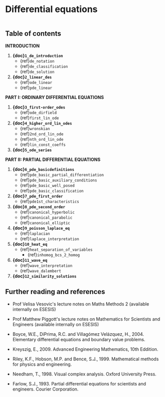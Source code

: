 # Differential equations

```{index} Differential equations
```

## Table of contents

**INTRODUCTION**

1. **{doc}`1_de_introduction`**
    - {ref}`de_notation`
    - {ref}`de_classification`
    - {ref}`de_solution`
2. **{doc}`2_linear_des`**
    - {ref}`ode_linear`
    - {ref}`pde_linear`

**PART I: ORDINARY DIFFERENTIAL EQUATIONS**

1. **{doc}`3_first-order_odes`**
    - {ref}`ode_dirfield`
    - {ref}`first_lin_ode`
2. **{doc}`4_higher_ord_lin_odes`**
    - {ref}`wronskian`
    - {ref}`2nd_ord_lin_ode`
    - {ref}`nth_ord_lin_ode`
    - {ref}`lin_const_coeffs`
3. **{doc}`5_ode_series`**
    
**PART II: PARTIAL DIFFERENTIAL EQUATIONS**

1. **{doc}`6_pde_basicdefinitions`**
    - {ref}`pde_basic_partial_differentiation`
    - {ref}`pde_basic_auxiliary_conditions`
    - {ref}`pde_basic_well_posed`
    - {ref}`pde_basic_classification`
2. **{doc}`7_pde_first_order`**
    - {ref}`pde1st_characteristics`
3. **{doc}`8_pde_second_order`**
    - {ref}`canonical_hyperbolic`
    - {ref}`canonical_parabolic`
    - {ref}`canonical_elliptic`
4. **{doc}`9_poisson_laplace_eq`**
    - {ref}`laplacian`
    - {ref}`laplace_interpretation`
5. **{doc}`10_heat_eq`**
    - {ref}`heat_separation_of_variables`
        - {ref}`inhomog_bcs_2_homog`
6. **{doc}`11_wave_eq`**
    - {ref}`wave_interpretation`
    - {ref}`wave_dalembert`
7. **{doc}`12_similarity_solutions`**
    


## Further reading and references

- Prof Velisa Vesovic's lecture notes on Maths Methods 2 (available internally on ESESIS)

- Prof Matthew Piggott's lecture notes on Mathematics for Scientists and Engineers (available internally on ESESIS)

- Boyce, W.E., DiPrima, R.C. and Villagómez Velázquez, H., 2004. Elementary differential equations and boundary value problems.

- Kreyszig, E., 2009. Advanced Engineering Mathematics, 10th Eddition.

- Riley, K.F., Hobson, M.P. and Bence, S.J., 1999. Mathematical methods for physics and engineering.

- Needham, T., 1998. Visual complex analysis. Oxford University Press.

- Farlow, S.J., 1993. Partial differential equations for scientists and engineers. Courier Corporation.